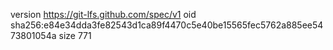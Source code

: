 version https://git-lfs.github.com/spec/v1
oid sha256:e84e34dda3fe82543d1ca89f4470c5e40be15565fec5762a885ee5473801054a
size 771
